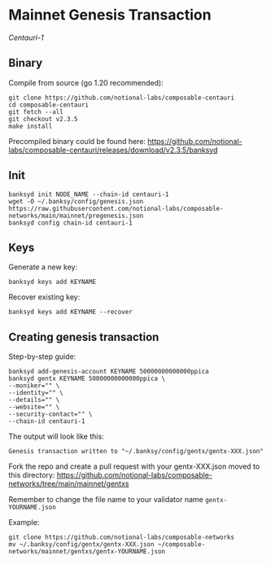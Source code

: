 # Mainnet Genesis Transaction
*Centauri-1*

## Binary
Compile from source (go 1.20 recommended):
```
git clone https://github.com/notional-labs/composable-centauri
cd composable-centauri 
git fetch --all
git checkout v2.3.5
make install
```
Precompiled binary could be found here: https://github.com/notional-labs/composable-centauri/releases/download/v2.3.5/banksyd

## Init
```
banksyd init NODE_NAME --chain-id centauri-1
wget -O ~/.banksy/config/genesis.json https://raw.githubusercontent.com/notional-labs/composable-networks/main/mainnet/pregenesis.json
banksyd config chain-id centauri-1
```

## Keys
Generate a new key:
```
banksyd keys add KEYNAME 
```
Recover existing key:
```
banksyd keys add KEYNAME --recover
```

## Creating genesis transaction
Step-by-step guide:
```
banksyd add-genesis-account KEYNAME 50000000000000ppica
banksyd gentx KEYNAME 50000000000000ppica \
--moniker="" \
--identity="" \
--details="" \
--website="" \
--security-contact="" \
--chain-id centauri-1
```
The output will look like this: 
```
Genesis transaction written to "~/.banksy/config/gentx/gentx-XXX.json"
```
Fork the repo and create a pull request with your gentx-XXX.json moved to this directory: https://github.com/notional-labs/composable-networks/tree/main/mainnet/gentxs

Remember to change the file name to your validator name `gentx-YOURNAME.json`

Example:
```
git clone https://github.com/notional-labs/composable-networks
mv ~/.banksy/config/gentx/gentx-XXX.json ~/composable-networks/mainnet/gentxs/gentx-YOURNAME.json
```

